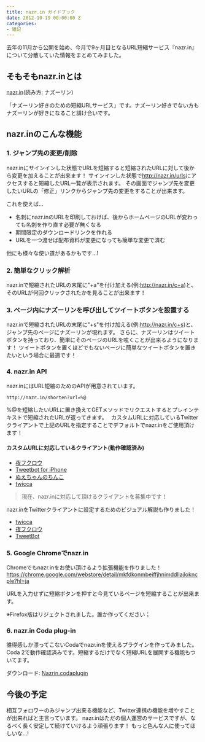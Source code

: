 ```yaml
---
title: nazr.in ガイドブック
date: 2012-10-19 00:00:00 Z
categories:
- 雑記
---
```


去年の11月から公開を始め、今月で9ヶ月目となるURL短縮サービス『nazr.in』について分散していた情報をまとめてみました。

## そもそもnazr.inとは
[nazr.in](http://nazr.in>)(読み方: ナズーリン)

「ナズーリン好きのための短縮URLサービス」です。ナズーリン好きでない方もナズーリンが好きになること請け合いです。

## nazr.inのこんな機能

### 1. ジャンプ先の変更/削除

nazr.inにサインインした状態でURLを短縮すると短縮されたURLに対して後から変更を加えることが出来ます！
サインインした状態で<http://nazr.in/urls>にアクセスすると短縮したURL一覧が表示されます。
その画面でジャンプ先を変更したいURLの「修正」リンクからジャンプ先の変更をすることが出来ます。

これを使えば…

- 名刺にnazr.inのURLを印刷しておけば、後からホームページのURLが変わっても名刺を作り直す必要が無くなる
- 期間限定のダウンロードリンクを作れる
- URLを一つ渡せば配布資料が変更になっても簡単な変更で済む

他にも様々な使い道があるかもです…!

### 2. 簡単なクリック解析

nazr.inで短縮されたURLの末尾に"+a"を付け加える(例:<http://nazr.in/c+a>)と、そのURLが何回クリックされたかを見ることが出来ます！

### 3. ページ内にナズーリンを呼び出してツイートボタンを設置する

nazr.inで短縮されたURLの末尾に"+s"を付け加える(例:<http://nazr.in/c+s>)と、ジャンプ先のページにナズーリンが現れます。
さらに、ナズーリンはツイートボタンを持っており、簡単にそのページのURLを呟くことが出来るようになります！
ツイートボタンを置くほどでもないページに簡単なツイートボタンを置きたいという場合に最適です！

### 4. nazr.in API

nazr.inにはURL短縮のためのAPIが用意されています。

```
http://nazr.in/shorten?url=%@
```

%@を短縮したいURLに置き換えてGETメソッドでリクエストするとプレインテキストで短縮されたURLが返ってきます。　
カスタムURLに対応しているTwitterクライアントで上記のURLを指定することでデフォルトでnazr.inをご使用頂けます！

#### カスタムURLに対応しているクライアント(動作確認済み)

- [夜フクロウ](https://sites.google.com/site/yorufukurou/)
- [Tweetbot for iPhone](http://tapbots.com/software/tweetbot/)
- [ぬえちゃんのちんこ](https://play.google.com/store/apps/details?id=inujini_.nuechin#?t=W251bGwsMSwyLDIxMiwiaW51amluaV8ubnVlY2hpbiJd)
- [twicca](http://twicca.r246.jp/)

> 現在、nazr.inに対応して頂けるクライアントを募集中です！

nazr.inをTwitterクライアントに設定するためのビジュアル解説も作りました！

- [twicca](http://cl.ly/image/3L1n3f352Q15/o)
- [夜フクロウ](http://cl.ly/image/1N243z0r1G2i/o)
- [TweetBot](http://cl.ly/image/1G0q0S2f2z0h/o)

### 5. Google Chromeでnazr.in

Chromeでもnazr.inをお使い頂けるよう拡張機能を作りました！
<https://chrome.google.com/webstore/detail/mkfdkonmbeiffjhnimddllajlokncple?hl=ja>

URLを入力せずに短縮ボタンを押すと今見ているページを短縮することが出来ます。

※Firefox版はリジェクトされました。誰か作ってください；

### 6. nazr.in Coda plug-in

誰得感しか漂ってこないCodaでnazr.inを使えるプラグインを作ってみました。Coda 2で動作確認済みです。短縮するだけでなく短縮URLを展開する機能もついてます。

ダウンロード: [Nazrin.codaplugin](http://cl.ly/2R1d1e3S0F1g2Z2i043W)

## 今後の予定

相互フォロワーのみジャンプ出来る機能など、Twitter連携の機能を増やすことが出来ればと主言っています。
nazr.inはただの個人運営のサービスですが、なるべく長く安定して続けていけるよう頑張ります！
もっと色んな人に使ってほしいな…!
